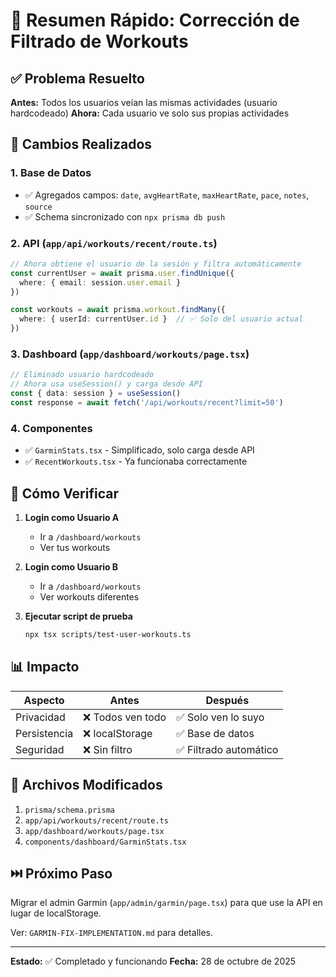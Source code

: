 # 🎯 Resumen Rápido: Corrección de Filtrado de Workouts

## ✅ Problema Resuelto

**Antes:** Todos los usuarios veían las mismas actividades (usuario hardcodeado)
**Ahora:** Cada usuario ve solo sus propias actividades

## 🔧 Cambios Realizados

### 1. Base de Datos
- ✅ Agregados campos: `date`, `avgHeartRate`, `maxHeartRate`, `pace`, `notes`, `source`
- ✅ Schema sincronizado con `npx prisma db push`

### 2. API (`app/api/workouts/recent/route.ts`)
```typescript
// Ahora obtiene el usuario de la sesión y filtra automáticamente
const currentUser = await prisma.user.findUnique({
  where: { email: session.user.email }
})

const workouts = await prisma.workout.findMany({
  where: { userId: currentUser.id }  // ✅ Solo del usuario actual
})
```

### 3. Dashboard (`app/dashboard/workouts/page.tsx`)
```typescript
// Eliminado usuario hardcodeado
// Ahora usa useSession() y carga desde API
const { data: session } = useSession()
const response = await fetch('/api/workouts/recent?limit=50')
```

### 4. Componentes
- ✅ `GarminStats.tsx` - Simplificado, solo carga desde API
- ✅ `RecentWorkouts.tsx` - Ya funcionaba correctamente

## 🧪 Cómo Verificar

1. **Login como Usuario A**
   - Ir a `/dashboard/workouts`
   - Ver tus workouts

2. **Login como Usuario B**
   - Ir a `/dashboard/workouts`
   - Ver workouts diferentes

3. **Ejecutar script de prueba**
   ```bash
   npx tsx scripts/test-user-workouts.ts
   ```

## 📊 Impacto

| Aspecto | Antes | Después |
|---------|-------|---------|
| Privacidad | ❌ Todos ven todo | ✅ Solo ven lo suyo |
| Persistencia | ❌ localStorage | ✅ Base de datos |
| Seguridad | ❌ Sin filtro | ✅ Filtrado automático |

## 📝 Archivos Modificados

1. `prisma/schema.prisma`
2. `app/api/workouts/recent/route.ts`
3. `app/dashboard/workouts/page.tsx`
4. `components/dashboard/GarminStats.tsx`

## ⏭️ Próximo Paso

Migrar el admin Garmin (`app/admin/garmin/page.tsx`) para que use la API en lugar de localStorage.

Ver: `GARMIN-FIX-IMPLEMENTATION.md` para detalles.

---

**Estado:** ✅ Completado y funcionando
**Fecha:** 28 de octubre de 2025
